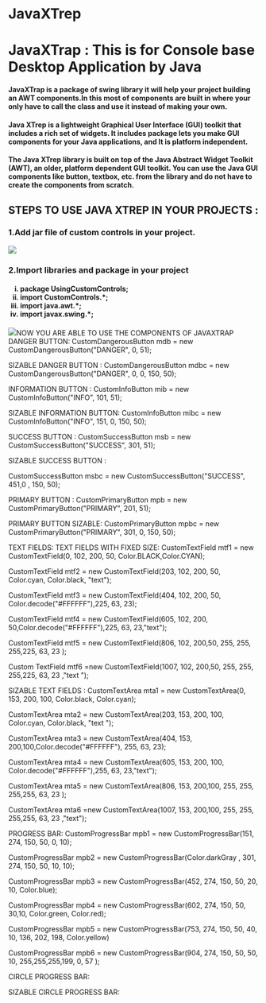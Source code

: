 # JavaXTrep


<h1>JavaXTrap : This is for Console base Desktop Application by Java</h1>
<h4>JavaXTrap is a package of swing library it will help your project building an AWT components.In this most of components are built in where your only have to call the class and use it instead of making your own.</h4>
<h4>Java XTrep is a lightweight Graphical User Interface (GUI) toolkit that includes a rich set of widgets. It includes package lets you make GUI components for your Java applications, and It is platform independent.</h4>
<h4>The Java XTrep library is built on top of the Java Abstract Widget Toolkit (AWT), an older, platform dependent GUI toolkit. You can use the Java GUI components like button, textbox, etc. from the library and do not have to create the components from scratch.</h4>

<h2>STEPS TO USE JAVA XTREP IN YOUR PROJECTS :</h2>
<h3>1.Add jar file of custom controls in your project.</h3>
 <img src="https://github.com/azharandmaryam/JavaXTrap/blob/master/Images/1.png"/)
 <br/>


<h3>2.Import libraries and package in your project</h3>
<h4>
<ol type="i">
<li>package UsingCustomControls;</li>
<li>import CustomControls.*;</li>
<li>import java.awt.*;</li>
<li>import javax.swing.*;</li>
</ol>
</h4>
 <img src="https://github.com/azharandmaryam/JavaXTrap/blob/master/Images/2.png"/)






<h3>NOW YOU ARE ABLE TO USE THE COMPONENTS OF JAVAXTRAP</h3>
DANGER BUTTON:
CustomDangerousButton mdb = new CustomDangerousButton("DANGER", 0, 51);





SIZABLE DANGER BUTTON :
CustomDangerousButton mdbc = new CustomDangerousButton("DANGER", 0, 0, 150, 50);





INFORMATION BUTTON :
CustomInfoButton mib = new CustomInfoButton("INFO", 101, 51);









SIZABLE INFORMATION BUTTON:
CustomInfoButton mibc = new CustomInfoButton("INFO", 151, 0, 150, 50);





SUCCESS BUTTON :
CustomSuccessButton msb = new CustomSuccessButton("SUCCESS", 301, 51);












SIZABLE  SUCCESS BUTTON :


CustomSuccessButton msbc = new CustomSuccessButton("SUCCESS", 451,0 , 150, 50);









PRIMARY BUTTON :
CustomPrimaryButton mpb = new CustomPrimaryButton("PRIMARY", 201, 51);
 



PRIMARY BUTTON SIZABLE:
 CustomPrimaryButton mpbc = new CustomPrimaryButton("PRIMARY", 301, 0, 150, 50);






TEXT FIELDS:
TEXT FIELDS WITH FIXED SIZE:
CustomTextField mtf1 = new CustomTextField(0, 102, 200, 50, Color.BLACK,Color.CYAN);

 




CustomTextField mtf2 = new CustomTextField(203, 102, 200, 50, Color.cyan, Color.black, "text");

 



CustomTextField mtf3 = new CustomTextField(404, 102, 200, 50, Color.decode("#FFFFFF"),225, 63, 23);

 




CustomTextField mtf4 = new CustomTextField(605, 102, 200, 50,Color.decode("#FFFFFF"),225, 63, 23,"text");

 

 

CustomTextField mtf5 = new CustomTextField(806, 102, 200,50,  255, 255, 255,225, 63, 23  );
 




Custom TextField mtf6 =new CustomTextField(1007, 102, 200,50, 255, 255, 255,225, 63, 23 ,"text ");




SIZABLE TEXT FIELDS :
CustomTextArea mta1 = new CustomTextArea(0, 153, 200, 100, Color.black, Color.cyan);

 



CustomTextArea mta2 = new CustomTextArea(203, 153, 200, 100, Color.cyan, Color.black, "text ");
 




CustomTextArea mta3 = new CustomTextArea(404, 153, 200,100,Color.decode("#FFFFFF"), 255, 63, 23);
 




CustomTextArea mta4 = new CustomTextArea(605, 153, 200, 100,		Color.decode("#FFFFFF"),255, 63, 23,"text");





CustomTextArea mta5 = new CustomTextArea(806, 153, 200,100, 255, 255, 255,255, 63, 23 );

 



CustomTextArea mta6 =new CustomTextArea(1007, 153, 200,100,  255, 255, 255,255, 63, 23 ,"text");







PROGRESS BAR:
CustomProgressBar mpb1 = new CustomProgressBar(151, 274, 150, 50, 0, 10);
 




CustomProgressBar mpb2 = new CustomProgressBar(Color.darkGray , 301, 274, 150, 50, 10, 10);
 





CustomProgressBar mpb3 = new CustomProgressBar(452, 274, 150, 50, 20, 10, Color.blue);
 




CustomProgressBar mpb4 = new CustomProgressBar(602, 274, 150, 50, 30,10, Color.green, Color.red);

 








CustomProgressBar mpb5 = new CustomProgressBar(753, 274, 150, 50, 40, 10, 136, 202, 198, Color.yellow)



 
 




CustomProgressBar mpb6 = new CustomProgressBar(904, 274, 150, 50, 50, 10, 255,255,255,199, 0, 57  );
 
        



CIRCLE PROGRESS BAR:



  













SIZABLE CIRCLE PROGRESS BAR:


































